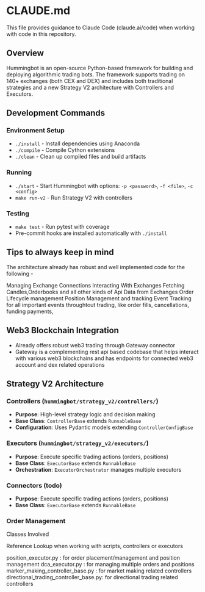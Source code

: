 # CLAUDE.md

This file provides guidance to Claude Code (claude.ai/code) when working with code in this repository.

## Overview

Hummingbot is an open-source Python-based framework for building and deploying algorithmic trading bots. The framework supports trading on 140+ exchanges (both CEX and DEX) and includes both traditional strategies and a new Strategy V2 architecture with Controllers and Executors.

## Development Commands

### Environment Setup
- `./install` - Install dependencies using Anaconda
- `./compile` - Compile Cython extensions
- `./clean` - Clean up compiled files and build artifacts

### Running
- `./start` - Start Hummingbot with options: `-p <password>`, `-f <file>`, `-c <config>`
- `make run-v2` - Run Strategy V2 with controllers

### Testing
- `make test` - Run pytest with coverage
- Pre-commit hooks are installed automatically with `./install`

## Tips to always keep in mind
The architecture already has robust and well implemented code for the following -

Managing Exchange Connections
Interacting With Exchanges
Fetching Candles,Orderbooks and all other kinds of Api Data from Exchanges
Order Lifecycle management
Position Management and tracking
Event Tracking for all important events throughtout trading, like order fills, cancellations, funding payments,

## Web3 Blockchain Integration
- Already offers robust web3 trading through Gateway connector
- Gateway is a complementing rest api based codebase that helps interact with various web3 blockchains and has endpoints for connected web3 account and dex related operations

## Strategy V2 Architecture

### Controllers (`hummingbot/strategy_v2/controllers/`)
- **Purpose**: High-level strategy logic and decision making
- **Base Class**: `ControllerBase` extends `RunnableBase`
- **Configuration**: Uses Pydantic models extending `ControllerConfigBase`

### Executors (`hummingbot/strategy_v2/executors/`)
- **Purpose**: Execute specific trading actions (orders, positions)
- **Base Class**: `ExecutorBase` extends `RunnableBase`
- **Orchestration**: `ExecutorOrchestrator` manages multiple executors

### Connectors (todo)
- **Purpose**: Execute specific trading actions (orders, positions)
- **Base Class**: `ExecutorBase` extends `RunnableBase`

### Order Management
Classes Involved

Reference Lookup when working with scripts, controllers or executors

position_executor.py : for order placement/management and position management
dca_executor.py : for managing multiple orders and positions
marker_making_controller_base.py : for market making related controllers
directional_trading_controller_base.py: for directional trading related controllers
